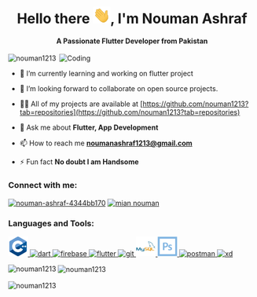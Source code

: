 
<div align="center">
<h1 align="center">Hello there <img width="35" src="https://github.com/nouman1213/integration_admob/blob/master/assets/images/waving.gif">, I'm Nouman Ashraf</h1>
</div>

<h4 align="center">A Passionate Flutter Developer from Pakistan</h4>
<img align="right" alt="Coding" width="400" src="https://user-images.githubusercontent.com/55389276/140866485-8fb1c876-9a8f-4d6a-98dc-08c4981eaf70.gif">

<p align="left"> <img src="https://komarev.com/ghpvc/?username=nouman1213&label=Profile%20views&color=0e75b6&style=flat" alt="nouman1213" /> </p>

- 🌱 I’m currently learning and working on flutter project

- 🕺 I’m looking forward to collaborate on open source projects.

- 👨‍💻 All of my projects are available at [https://github.com/nouman1213?tab=repositories](https://github.com/nouman1213?tab=repositories)

- 💬 Ask me about **Flutter, App Development**

- 📫 How to reach me **noumanashraf1213@gmail.com**

- ⚡ Fun fact **No doubt I am Handsome**

<h3 align="left">Connect with me:</h3>
<p align="left">
<a href="https://linkedin.com/in/nouman-ashraf-4344bb170" target="blank"><img align="center" src="https://raw.githubusercontent.com/rahuldkjain/github-profile-readme-generator/master/src/images/icons/Social/linked-in-alt.svg" alt="nouman-ashraf-4344bb170" height="30" width="40" /></a>
<a href="https://fb.com/mian nouman" target="blank"><img align="center" src="https://raw.githubusercontent.com/rahuldkjain/github-profile-readme-generator/master/src/images/icons/Social/facebook.svg" alt="mian nouman" height="30" width="40" /></a>

</p>

<h3 align="left">Languages and Tools:</h3>
<p align="left"> <a href="https://www.w3schools.com/cpp/" target="_blank" rel="noreferrer"> <img src="https://raw.githubusercontent.com/devicons/devicon/master/icons/cplusplus/cplusplus-original.svg" alt="cplusplus" width="40" height="40"/> </a> <a href="https://dart.dev" target="_blank" rel="noreferrer"> <img src="https://www.vectorlogo.zone/logos/dartlang/dartlang-icon.svg" alt="dart" width="40" height="40"/> </a> <a href="https://firebase.google.com/" target="_blank" rel="noreferrer"> <img src="https://www.vectorlogo.zone/logos/firebase/firebase-icon.svg" alt="firebase" width="40" height="40"/> </a> <a href="https://flutter.dev" target="_blank" rel="noreferrer"> <img src="https://www.vectorlogo.zone/logos/flutterio/flutterio-icon.svg" alt="flutter" width="40" height="40"/> </a> <a href="https://git-scm.com/" target="_blank" rel="noreferrer"> <img src="https://www.vectorlogo.zone/logos/git-scm/git-scm-icon.svg" alt="git" width="40" height="40"/> </a> <a href="https://www.mysql.com/" target="_blank" rel="noreferrer"> <img src="https://raw.githubusercontent.com/devicons/devicon/master/icons/mysql/mysql-original-wordmark.svg" alt="mysql" width="40" height="40"/> </a> <a href="https://www.photoshop.com/en" target="_blank" rel="noreferrer"> <img src="https://raw.githubusercontent.com/devicons/devicon/master/icons/photoshop/photoshop-line.svg" alt="photoshop" width="40" height="40"/> </a> <a href="https://postman.com" target="_blank" rel="noreferrer"> <img src="https://www.vectorlogo.zone/logos/getpostman/getpostman-icon.svg" alt="postman" width="40" height="40"/> </a> <a href="https://www.adobe.com/products/xd.html" target="_blank" rel="noreferrer"> <img src="https://cdn.worldvectorlogo.com/logos/adobe-xd.svg" alt="xd" width="40" height="40"/> </a> </p>

<p><img align="left" src="https://github-readme-stats.vercel.app/api/top-langs?username=nouman1213&show_icons=true&locale=en&layout=compact" alt="nouman1213" /></p>

<p>&nbsp;<img align="center" src="https://github-readme-stats.vercel.app/api?username=nouman1213&show_icons=true&locale=en" alt="nouman1213" /></p>

<p><img align="center" src="https://github-readme-streak-stats.herokuapp.com/?user=nouman1213&" alt="nouman1213" /></p>
